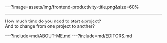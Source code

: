 ---?image=assets/img/frontend-productivity-title.png&size=60%

---
How much time do you need to start a project?  
And to change from one project to another?

---?include=md/ABOUT-ME.md
---?include=md/EDITORS.md

